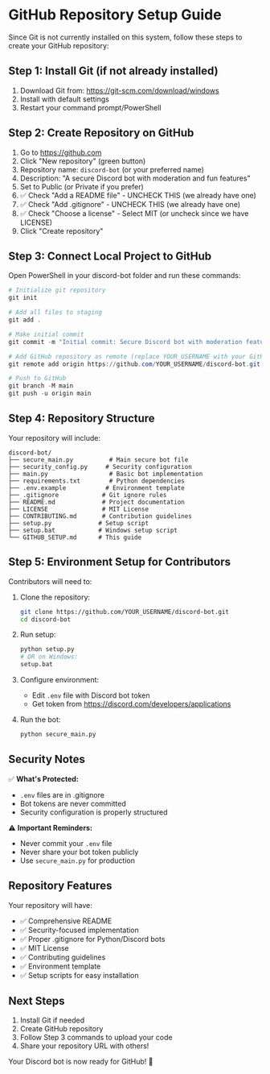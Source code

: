 # GitHub Repository Setup Guide

Since Git is not currently installed on this system, follow these steps to create your GitHub repository:

## Step 1: Install Git (if not already installed)
1. Download Git from: https://git-scm.com/download/windows
2. Install with default settings
3. Restart your command prompt/PowerShell

## Step 2: Create Repository on GitHub
1. Go to https://github.com
2. Click "New repository" (green button)
3. Repository name: `discord-bot` (or your preferred name)
4. Description: "A secure Discord bot with moderation and fun features"
5. Set to Public (or Private if you prefer)
6. ✅ Check "Add a README file" - UNCHECK THIS (we already have one)
7. ✅ Check "Add .gitignore" - UNCHECK THIS (we already have one)
8. ✅ Check "Choose a license" - Select MIT (or uncheck since we have LICENSE)
9. Click "Create repository"

## Step 3: Connect Local Project to GitHub

Open PowerShell in your discord-bot folder and run these commands:

```powershell
# Initialize git repository
git init

# Add all files to staging
git add .

# Make initial commit
git commit -m "Initial commit: Secure Discord bot with moderation features"

# Add GitHub repository as remote (replace YOUR_USERNAME with your GitHub username)
git remote add origin https://github.com/YOUR_USERNAME/discord-bot.git

# Push to GitHub
git branch -M main
git push -u origin main
```

## Step 4: Repository Structure
Your repository will include:

```
discord-bot/
├── secure_main.py          # Main secure bot file
├── security_config.py     # Security configuration
├── main.py                 # Basic bot implementation
├── requirements.txt        # Python dependencies
├── .env.example           # Environment template
├── .gitignore            # Git ignore rules
├── README.md             # Project documentation
├── LICENSE               # MIT License
├── CONTRIBUTING.md       # Contribution guidelines
├── setup.py             # Setup script
├── setup.bat            # Windows setup script
└── GITHUB_SETUP.md      # This guide
```

## Step 5: Environment Setup for Contributors
Contributors will need to:

1. Clone the repository:
   ```bash
   git clone https://github.com/YOUR_USERNAME/discord-bot.git
   cd discord-bot
   ```

2. Run setup:
   ```bash
   python setup.py
   # OR on Windows:
   setup.bat
   ```

3. Configure environment:
   - Edit `.env` file with Discord bot token
   - Get token from https://discord.com/developers/applications

4. Run the bot:
   ```bash
   python secure_main.py
   ```

## Security Notes

✅ **What's Protected:**
- `.env` files are in .gitignore
- Bot tokens are never committed
- Security configuration is properly structured

⚠️ **Important Reminders:**
- Never commit your `.env` file
- Never share your bot token publicly
- Use `secure_main.py` for production

## Repository Features

Your repository will have:
- ✅ Comprehensive README
- ✅ Security-focused implementation
- ✅ Proper .gitignore for Python/Discord bots
- ✅ MIT License
- ✅ Contributing guidelines
- ✅ Environment template
- ✅ Setup scripts for easy installation

## Next Steps

1. Install Git if needed
2. Create GitHub repository
3. Follow Step 3 commands to upload your code
4. Share your repository URL with others!

Your Discord bot is now ready for GitHub! 🎉
